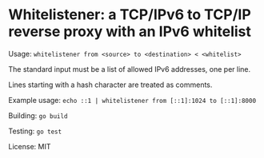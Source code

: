 # Whitelistener: a TCP/IPv6 to TCP/IP reverse proxy with an IPv6 whitelist

Usage: `whitelistener from <source> to <destination> < <whitelist>`

The standard input must be a list of allowed IPv6 addresses, one per line.

Lines starting with a hash character are treated as comments.

Example usage: `echo ::1 | whitelistener from [::1]:1024 to [::1]:8000`

Building: `go build`

Testing: `go test`

License: MIT

